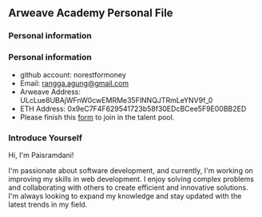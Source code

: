 ## Arweave Academy Personal File

### Personal information

### Personal information

- github account: norestformoney
- Email: rangga.agung@gmail.com
- Arweave Address: ULcLue8UBAjWFnW0cwEMRMe35FlNNQJTRmLeYNV9f_0
- ETH Address: 0x9eC7F4F629541723b58f30EDcBCee5F9E00BB2ED
- Please finish this [form](https://docs.google.com/forms/d/e/1FAIpQLSfWA5fIIcBgmRppm3jNz5vmf9Mai_QMVil-2pO4r7YKn_Zhtw/viewform?usp=sf_link) to join in the talent pool.


### Introduce Yourself
Hi, I'm Paisramdani!

I'm passionate about software development, and currently, I'm working on improving my skills in web development. I enjoy solving complex problems and collaborating with others to create efficient and innovative solutions. I'm always looking to expand my knowledge and stay updated with the latest trends in my field.
